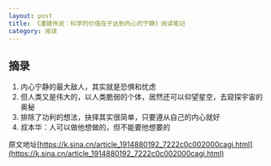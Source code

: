 ```yaml
---
layout: post
title: 《潘建伟说：科学的价值在于达到内心的宁静》阅读笔记
category: 阅读
---
```


## 摘录
1. 内心宁静的最大敌人，其实就是恐惧和忧虑
2. 但人类又是伟大的，以人类脆弱的个体，居然还可以仰望星空，去窥探宇宙的奥秘
3. 排除了功利的想法，抉择其实很简单，只要遵从自己的内心就好
4. 叔本华：人可以做他想做的，但不能要他想要的


原文地址[https://k.sina.cn/article_1914880192_7222c0c002000cagi.html](https://k.sina.cn/article_1914880192_7222c0c002000cagi.html)